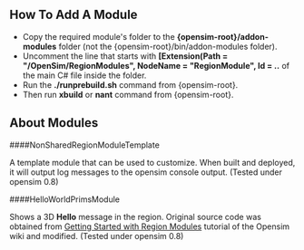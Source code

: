 How To Add A Module
--------------------
* Copy the required module's folder to the **{opensim-root}/addon-modules** folder (not the {opensim-root}/bin/addon-modules folder).
* Uncomment the line that starts with **[Extension(Path = "/OpenSim/RegionModules", NodeName = "RegionModule", Id = ..** of the main C# file inside the folder.
* Run the **./runprebuild.sh** command from {opensim-root}.
* Then run **xbuild** or **nant** command from {opensim-root}.

About Modules
--------------
####NonSharedRegionModuleTemplate

A template module that can be used to customize. When built and deployed, it will output log messages to the opensim console output. (Tested under opensim 0.8)


####HelloWorldPrimsModule

Shows a 3D **Hello** message in the region. Original source code was obtained from [Getting Started with Region Modules][1] tutorial of the Opensim wiki and modified. (Tested under opensim 0.8)

  [1]: http://opensimulator.org/wiki/Getting_Started_with_Region_Modules